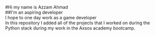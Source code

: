 #Hi my name is Azzam Ahmad
<br>
##I'm an aspiring developer
<br>
I hope to one day work as a game developer
<br>
In this repository I added all of the projects that I worked on during the Python stack during my work in the Axsos academy bootcamp.

